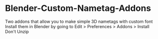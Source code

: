 # Blender-Custom-Nametag-Addons
Two addons that allow you to make simple 3D nametags with custom font
Install them in Blender by going to Edit > Preferences > Addons > Install
Don't Unzip
